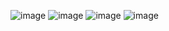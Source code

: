 ![image](https://github.com/user-attachments/assets/cc5176a7-4ccb-432a-aa14-f70554cb762d)
![image](https://github.com/user-attachments/assets/4bf94858-63e8-427b-af27-5429e4f81e1d)
![image](https://github.com/user-attachments/assets/f6e33a15-28d0-40d3-bb63-384e1d8ba7a1)
![image](https://github.com/user-attachments/assets/c71ad2c6-4ddb-4c63-ada5-a09a48aef9bf)

